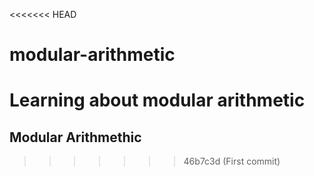<<<<<<< HEAD
# modular-arithmetic
Learning about modular arithmetic
=======
## Modular Arithmethic
>>>>>>> 46b7c3d (First commit)
